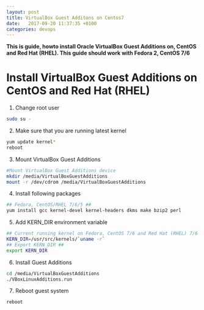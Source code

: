 ```yaml
---
layout: post
title: VirtualBox Guest Additons on Centos7
date:   2017-09-20 11:37:35 +0100
categories: devops
---
```


**This is guide, howto install Oracle VirtualBox Guest Additions on, CentOS and Red Hat (RHEL). This guide should work with Fedora 2, CentOS 7/6**

# Install VirtualBox Guest Additions on CentOS and Red Hat (RHEL)

1. Change root user
```bash
sudo su -
```

2. Make sure that you are running latest kernel
```bash
yum update kernel*
reboot
```

3. Mount VirtualBox Guest Additions
```bash
#Mount VirtualBox Guest Additions device
mkdir /media/VirtualBoxGuestAdditions
mount -r /dev/cdrom /media/VirtualBoxGuestAdditions
```

4. Install following packages
```bash
## Fedora, CentOS/RHEL 7/6/5 ##
yum install gcc kernel-devel kernel-headers dkms make bzip2 perl
```

5. Add KERN_DIR environment variable
```bash
## Current running kernel on Fedora, CentOS 7/6 and Red Hat (RHEL) 7/6 ##
KERN_DIR=/usr/src/kernels/`uname -r`
## Export KERN_DIR ##
export KERN_DIR
```

6. Install Guest Additions
```bash
cd /media/VirtualBoxGuestAdditions
./VBoxLinuxAdditions.run
```

7. Reboot guest system
```bash
reboot
```
